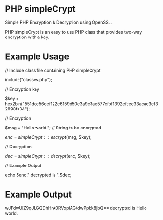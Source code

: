 # PHP simpleCrypt
Simple PHP Encryption &amp; Decryption using OpenSSL.

PHP simpleCrypt is an easy to use PHP class that provides two-way encryption with a key.

# Example Usage
// Include class file containing PHP simpleCrypt

include("classes.php");


// Encryption key

$key = hex2bin("551dcc56cef122e6159d50e3a9c3ae577cfbf1392efeec33acae3cf32898fa34");


// Encryption

$msg = "Hello world."; // String to be encrypted 

$enc = simpleCrypt::encrypt($msg, $key);


// Decryption

$dec = simpleCrypt::decrypt($enc, $key);


// Example Output

echo $enc." decrypted is ".$dec;

# Example Output
wJFdwUlZ9qJLGQDhHrA0RVxpiAG/dwPpbk8jbQ== decrypted is Hello world.
